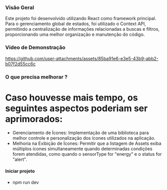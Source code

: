 ### Visão Geral

Este projeto foi desenvolvido utilizando React como framework principal. Para o gerenciamento global de estados, foi utilizado o Context API, permitindo a centralização de informações relacionadas a buscas e filtros, proporcionando uma melhor organização e manutenção do código.

### Vídeo de Demonstração
https://github.com/user-attachments/assets/85ba91e6-e3e5-43b9-abb2-b07f2d55cc6c

### O que precisa melhorar ?
# Caso houvesse mais tempo, os seguintes aspectos poderiam ser aprimorados:
- Gerenciamento de Ícones: Implementação de uma biblioteca para melhor controle e personalização dos ícones utilizados na aplicação.
- Melhoria na Exibição de Ícones: Permitir que a listagem de Assets exiba múltiplos ícones simultaneamente quando determinadas condições forem atendidas, como quando o sensorType for "energy" e o status for "alert".

#### Iniciar projeto
- npm run dev
